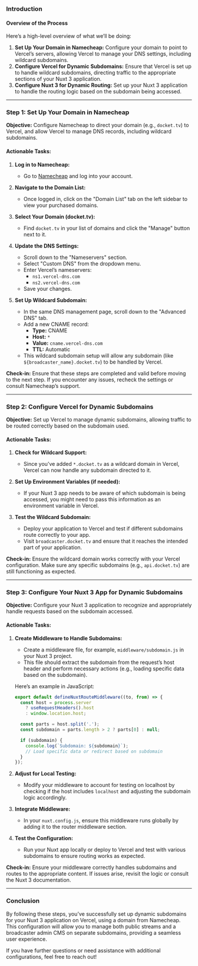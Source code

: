 ### Introduction

#### Overview of the Process
Here’s a high-level overview of what we’ll be doing:
1. **Set Up Your Domain in Namecheap:** Configure your domain to point to Vercel’s servers, allowing Vercel to manage your DNS settings, including wildcard subdomains.
2. **Configure Vercel for Dynamic Subdomains:** Ensure that Vercel is set up to handle wildcard subdomains, directing traffic to the appropriate sections of your Nuxt 3 application.
3. **Configure Nuxt 3 for Dynamic Routing:** Set up your Nuxt 3 application to handle the routing logic based on the subdomain being accessed.

---

### Step 1: Set Up Your Domain in Namecheap

**Objective:** Configure Namecheap to direct your domain (e.g., `docket.tv`) to Vercel, and allow Vercel to manage DNS records, including wildcard subdomains.

#### Actionable Tasks:
1. **Log in to Namecheap:**
   - Go to [Namecheap](https://www.namecheap.com) and log into your account.

2. **Navigate to the Domain List:**
   - Once logged in, click on the "Domain List" tab on the left sidebar to view your purchased domains.

3. **Select Your Domain (docket.tv):**
   - Find `docket.tv` in your list of domains and click the "Manage" button next to it.

4. **Update the DNS Settings:**
   - Scroll down to the "Nameservers" section.
   - Select "Custom DNS" from the dropdown menu.
   - Enter Vercel’s nameservers:
     - `ns1.vercel-dns.com`
     - `ns2.vercel-dns.com`
   - Save your changes.

5. **Set Up Wildcard Subdomain:**
   - In the same DNS management page, scroll down to the "Advanced DNS" tab.
   - Add a new CNAME record:
     - **Type:** CNAME
     - **Host:** `*`
     - **Value:** `cname.vercel-dns.com`
     - **TTL:** Automatic
   - This wildcard subdomain setup will allow any subdomain (like `${broadcaster_name}.docket.tv`) to be handled by Vercel.

**Check-in:** Ensure that these steps are completed and valid before moving to the next step. If you encounter any issues, recheck the settings or consult Namecheap’s support.

---

### Step 2: Configure Vercel for Dynamic Subdomains

**Objective:** Set up Vercel to manage dynamic subdomains, allowing traffic to be routed correctly based on the subdomain used.

#### Actionable Tasks:
1. **Check for Wildcard Support:**
   - Since you’ve added `*.docket.tv` as a wildcard domain in Vercel, Vercel can now handle any subdomain directed to it.

2. **Set Up Environment Variables (if needed):**
   - If your Nuxt 3 app needs to be aware of which subdomain is being accessed, you might need to pass this information as an environment variable in Vercel.

3. **Test the Wildcard Subdomain:**
   - Deploy your application to Vercel and test if different subdomains route correctly to your app.
   - Visit `broadcaster.docket.tv` and ensure that it reaches the intended part of your application.

**Check-in:** Ensure the wildcard domain works correctly with your Vercel configuration. Make sure any specific subdomains (e.g., `api.docket.tv`) are still functioning as expected.

---

### Step 3: Configure Your Nuxt 3 App for Dynamic Subdomains

**Objective:** Configure your Nuxt 3 application to recognize and appropriately handle requests based on the subdomain accessed.

#### Actionable Tasks:
1. **Create Middleware to Handle Subdomains:**
   - Create a middleware file, for example, `middleware/subdomain.js` in your Nuxt 3 project.
   - This file should extract the subdomain from the request’s host header and perform necessary actions (e.g., loading specific data based on the subdomain).

   Here’s an example in JavaScript:
   ```javascript
   export default defineNuxtRouteMiddleware((to, from) => {
     const host = process.server
       ? useRequestHeaders().host
       : window.location.host;

     const parts = host.split('.');
     const subdomain = parts.length > 2 ? parts[0] : null;

     if (subdomain) {
       console.log(`Subdomain: ${subdomain}`);
       // Load specific data or redirect based on subdomain
     }
   });
   ```

2. **Adjust for Local Testing:**
   - Modify your middleware to account for testing on localhost by checking if the host includes `localhost` and adjusting the subdomain logic accordingly.

3. **Integrate Middleware:**
   - In your `nuxt.config.js`, ensure this middleware runs globally by adding it to the router middleware section.

4. **Test the Configuration:**
   - Run your Nuxt app locally or deploy to Vercel and test with various subdomains to ensure routing works as expected.

**Check-in:** Ensure your middleware correctly handles subdomains and routes to the appropriate content. If issues arise, revisit the logic or consult the Nuxt 3 documentation.

---

### Conclusion

By following these steps, you’ve successfully set up dynamic subdomains for your Nuxt 3 application on Vercel, using a domain from Namecheap. This configuration will allow you to manage both public streams and a broadcaster admin CMS on separate subdomains, providing a seamless user experience.

If you have further questions or need assistance with additional configurations, feel free to reach out!
